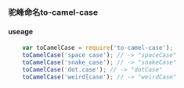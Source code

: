 ### 驼峰命名to-camel-case

#### useage

```javascript
    var toCamelCase = require('to-camel-case');
    toCamelCase('space case'); // -> "spaceCase"
    toCamelCase('snake_case'); // -> "snakeCase"
    toCamelCase('dot.case'); // -> "dotCase"
    toCamelCase('weird[case'); // -> "weirdCase"
```